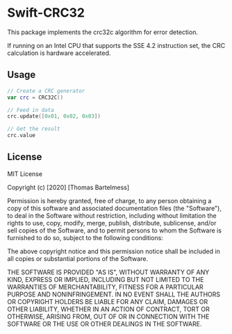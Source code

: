 # Swift-CRC32

This package implements the crc32c algorithm for error detection.

If running on an Intel CPU that supports the SSE 4.2 instruction set, the CRC calculation is hardware accelerated.

## Usage

```swift
// Create a CRC generator
var crc = CRC32C()

// Feed in data
crc.update([0x01, 0x02, 0x03])

// Get the result
crc.value
```


## License

MIT License

Copyright (c) [2020] [Thomas Bartelmess]

Permission is hereby granted, free of charge, to any person obtaining a copy
of this software and associated documentation files (the "Software"), to deal
in the Software without restriction, including without limitation the rights
to use, copy, modify, merge, publish, distribute, sublicense, and/or sell
copies of the Software, and to permit persons to whom the Software is
furnished to do so, subject to the following conditions:

The above copyright notice and this permission notice shall be included in all
copies or substantial portions of the Software.

THE SOFTWARE IS PROVIDED "AS IS", WITHOUT WARRANTY OF ANY KIND, EXPRESS OR
IMPLIED, INCLUDING BUT NOT LIMITED TO THE WARRANTIES OF MERCHANTABILITY,
FITNESS FOR A PARTICULAR PURPOSE AND NONINFRINGEMENT. IN NO EVENT SHALL THE
AUTHORS OR COPYRIGHT HOLDERS BE LIABLE FOR ANY CLAIM, DAMAGES OR OTHER
LIABILITY, WHETHER IN AN ACTION OF CONTRACT, TORT OR OTHERWISE, ARISING FROM,
OUT OF OR IN CONNECTION WITH THE SOFTWARE OR THE USE OR OTHER DEALINGS IN THE
SOFTWARE.
